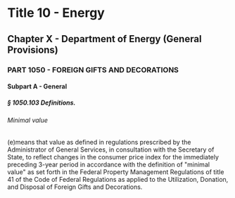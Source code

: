 
# Title 10 - Energy
## Chapter X - Department of Energy (General Provisions)
### PART 1050 - FOREIGN GIFTS AND DECORATIONS
#### Subpart A - General
##### § 1050.103 Definitions.
###### Minimal value

(e)means that value as defined in regulations prescribed by the Administrator of General Services, in consultation with the Secretary of State, to reflect changes in the consumer price index for the immediately preceding 3-year period in accordance with the definition of "minimal value" as set forth in the Federal Property Management Regulations of title 41 of the Code of Federal Regulations as applied to the Utilization, Donation, and Disposal of Foreign Gifts and Decorations.
